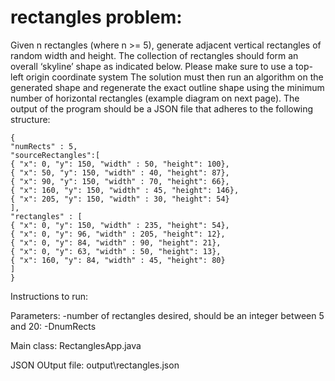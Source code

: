 # rectangles problem:
Given n rectangles (where n >= 5), generate adjacent vertical rectangles of random width and
height. The collection of rectangles should form an overall ‘skyline’ shape as indicated below.
Please make sure to use a top-left origin coordinate system
The solution must then run an algorithm on the generated shape and regenerate the exact outline
shape using the minimum number of horizontal rectangles (example diagram on next page). The
output of the program should be a JSON file that adheres to the following structure:
```
{
"numRects" : 5,
"sourceRectangles":[
{ "x": 0, "y": 150, "width" : 50, "height": 100},
{ "x": 50, "y": 150, "width" : 40, "height": 87},
{ "x": 90, "y": 150, "width" : 70, "height": 66},
{ "x": 160, "y": 150, "width" : 45, "height": 146},
{ "x": 205, "y": 150, "width" : 30, "height": 54}
],
"rectangles" : [
{ "x": 0, "y": 150, "width" : 235, "height": 54},
{ "x": 0, "y": 96, "width" : 205, "height": 12},
{ "x": 0, "y": 84, "width" : 90, "height": 21},
{ "x": 0, "y": 63, "width" : 50, "height": 13},
{ "x": 160, "y": 84, "width" : 45, "height": 80}
]
}
```
Instructions to run:

 Parameters:
 -number of rectangles desired, should be an integer between 5 and 20: -DnumRects
 
 Main class:
 RectanglesApp.java 
 
 JSON OUtput file:
 output\rectangles.json
 
 
